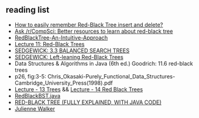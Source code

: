 ## reading list

* [How to easily remember Red-Black Tree insert and delete?](https://stackoverflow.com/questions/9469858/how-to-easily-remember-red-black-tree-insert-and-delete)
* [Ask /r/CompSci: Better resources to learn about red-black tree](https://www.reddit.com/r/compsci/comments/cf68y/ask_rcompsci_better_resources_to_learn_about/)
* [RedBlackTree-An-Intuitive-Approach](https://github.com/zarif98sjs/RedBlackTree-An-Intuitive-Approach)
* [Lecture 11: Red-Black Trees](https://web.eecs.umich.edu/~sugih/courses/eecs281/f11/lectures/11-Redblack.pdf)
* [SEDGEWICK: 3.3 BALANCED SEARCH TREES](https://www.cs.princeton.edu/courses/archive/fall12/cos226/lectures/33BalancedSearchTrees.pdf)
* [SEDGEWICK: Left-leaning Red-Black Trees](https://sedgewick.io/wp-content/themes/sedgewick/papers/2008LLRB.pdf)
* Data Structures & Algorithms in Java (6th ed.) Goodrich: 11.6 red-black trees
* p26, fig:3-5: Chris_Okasaki-Purely_Functional_Data_Structures-Cambridge_University_Press(1998).pdf
* [Lecture - 13 Trees](https://www.youtube.com/watch?v=JZhdUb5F7oY&list=PLBF3763AF2E1C572F&index=14) && [Lecture - 14 Red Black Trees](https://www.youtube.com/watch?v=JRsN4Oz36QU&list=PLBF3763AF2E1C572F&index=15)
* [RedBlackBST.java](https://algs4.cs.princeton.edu/33balanced/RedBlackBST.java.html)
* [RED-BLACK TREE (FULLY EXPLAINED, WITH JAVA CODE)](https://www.happycoders.eu/algorithms/red-black-tree-java/)
* [Julienne Walker](https://archive.ph/2013.12.08-140448/http://www.eternallyconfuzzled.com/tuts/datastructures/jsw_tut_rbtree.aspx)